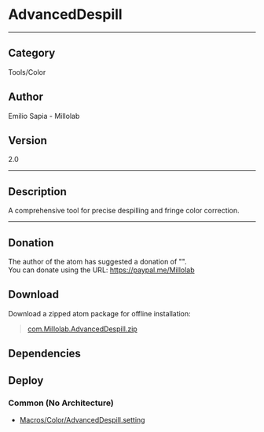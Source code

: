 # AdvancedDespill
___

## Category
Tools/Color

## Author
Emilio Sapia - Millolab

## Version
2.0

___

## Description
<p>A comprehensive tool for precise despilling and fringe color correction.</p>




___

## Donation
The author of the atom has suggested a donation of "".  
You can donate using the URL: <a href="https://paypal.me/Millolab">https://paypal.me/Millolab</a>
## Download

Download a zipped atom package for offline installation:
> [com.Millolab.AdvancedDespill.zip](https://gitlab.com/WeSuckLess/Reactor/-/archive/master/Reactor-master.zip?path=Atoms/com.Millolab.AdvancedDespill)  

## Dependencies

## Deploy

### Common (No Architecture)

<ul>
<li><a href="https://gitlab.com/WeSuckLess/Reactor/-/blob/master/Atoms/com.Millolab.AdvancedDespill/Macros/Color/AdvancedDespill.setting?ref_type=heads">Macros/Color/AdvancedDespill.setting</a></li>
</ul>
